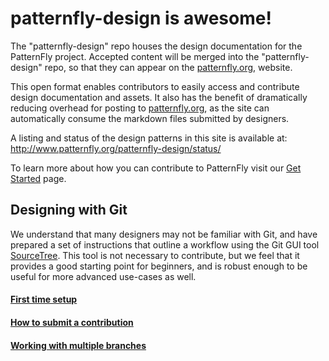 patternfly-design is awesome!
=============================

The "patternfly-design" repo houses the design documentation for the PatternFly project. Accepted content will be merged into the "patternfly-design" repo, so that they can appear on the [patternfly.org](https://www.patternfly.org), website.

This open format enables contributors to easily access and contribute design documentation and assets. It also has the benefit of dramatically reducing overhead for posting to [patternfly.org](https://www.patternfly.org), as the site can automatically consume the markdown files submitted by designers.

A listing and status of the design patterns in this site is available at: http://www.patternfly.org/patternfly-design/status/ 

To learn more about how you can contribute to PatternFly visit our [Get Started](https://github.com/patternfly/patternfly-design/wiki/home) page.

Designing with Git
--

We understand that many designers may not be familiar with Git, and have prepared a set of instructions that outline a workflow using the Git GUI tool [SourceTree](http://www.sourcetreeapp.com). This tool is not necessary to contribute, but we feel that it provides a good starting point for beginners, and is robust enough to be useful for more advanced use-cases as well.

#### [First time setup](https://github.com/patternfly/patternfly-design/wiki/How-to-Setup-your-Contribution-Environment)

#### [How to submit a contribution](https://github.com/patternfly/patternfly-design/wiki/How-to-Submit-a-Contribution)

#### [Working with multiple branches](https://github.com/patternfly/patternfly-design/wiki/Multiple-Branches)
